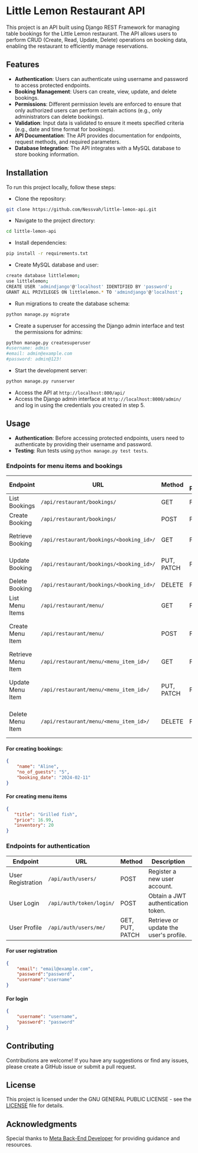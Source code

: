 # Little Lemon Restaurant API

This project is an API built using Django REST Framework for managing table bookings for the Little Lemon restaurant. The API allows users to perform CRUD (Create, Read, Update, Delete) operations on booking data, enabling the restaurant to efficiently manage reservations.

## Features

- **Authentication**: Users can authenticate using username and password to access protected endpoints.
- **Booking Management**: Users can create, view, update, and delete bookings.
- **Permissions**: Different permission levels are enforced to ensure that only authorized users can perform certain actions (e.g., only administrators can delete bookings).
- **Validation**: Input data is validated to ensure it meets specified criteria (e.g., date and time format for bookings).
- **API Documentation**: The API provides documentation for endpoints, request methods, and required parameters.
- **Database Integration**: The API integrates with a MySQL database to store booking information.

## Installation

To run this project locally, follow these steps:

- Clone the repository:
```bash
git clone https://github.com/Nessvah/little-lemon-api.git
```
- Navigate to the project directory:
```bash
cd little-lemon-api
```

- Install dependencies:
```bash
pip install -r requirements.txt
```

- Create MySQL database and user:

```bash
create database littlelemon;
use littlelemon;
CREATE USER 'admindjango'@'localhost' IDENTIFIED BY 'password';
GRANT ALL PRIVILEGES ON littlelemon.* TO 'admindjango'@'localhost';
```

- Run migrations to create the database schema:
```bash
python manage.py migrate
```

- Create a superuser for accessing the Django admin interface and test the permissions for admins:
```bash
python manage.py createsuperuser
#username: admin
#email: admin@example.com
#password: admin@123!
```

- Start the development server:
```bash
python manage.py runserver
```

- Access the API at `http://localhost:800/api/`
- Access the Django admin interface at `http://localhost:8000/admin/` and log in using the credentials you created in step 5.

## Usage

- **Authentication**: Before accessing protected endpoints, users need to authenticate by providing their username and password.
- **Testing**: Run tests using `python manage.py test tests`.

### Endpoints for menu items and bookings

| Endpoint           | URL                                      | Method     | Admin Permissions | User Permissions            |
|--------------------|------------------------------------------|------------|-------------------|-----------------------------|
| List Bookings      | `/api/restaurant/bookings/`              | GET        | Full access       | View own bookings           |
| Create Booking     | `/api/restaurant/bookings/`              | POST       | Full access       | Create own bookings         |
| Retrieve Booking   | `/api/restaurant/bookings/<booking_id>/` | GET        | Full access       | View own booking details    |
| Update Booking     | `/api/restaurant/bookings/<booking_id>/` | PUT, PATCH | Full access       | Update own booking details  |
| Delete Booking     | `/api/restaurant/bookings/<booking_id>/` | DELETE     | Full access       | Delete own bookings         |
| List Menu Items    | `/api/restaurant/menu/`                  | GET        | Full access       | View menu items             |
| Create Menu Item   | `/api/restaurant/menu/`                  | POST       | Full access       | No permission (only admins) |
| Retrieve Menu Item | `/api/restaurant/menu/<menu_item_id>/`   | GET        | Full access       | View menu items             |
| Update Menu Item   | `/api/restaurant/menu/<menu_item_id>/`   | PUT, PATCH | Full access       | No permission (only admins) |
| Delete Menu Item   | `/api/restaurant/menu/<menu_item_id>/`   | DELETE     | Full access       | No permission (only admins) |

#### For creating bookings: 
```json
{
	"name": "Aline",
	"no_of_guests": "5",
	"booking_date": "2024-02-11"
}
```

#### For creating menu items

 ```json
{
	"title": "Grilled fish",
	"price": 16.99,
	"inventory": 20
}

```

### Endpoints for authentication

| Endpoint          | URL                                       | Method          | Description                                      | Permissions              |
|-------------------|-------------------------------------------|-----------------|--------------------------------------------------|--------------------------|
| User Registration | `/api/auth/users/`                        | POST            | Register a new user account.                     | Public access            |
| User Login        | `/api/auth/token/login/`                  | POST            | Obtain a JWT authentication token.               | Public access            |
| User Profile      | `/api/auth/users/me/`                     | GET, PUT, PATCH | Retrieve or update the user's profile.           | Authenticated users only |


#### For user registration

```json
{
	"email": "email@example.com",
	"password":"password",
	"username":"username"
}
```

#### For login

```json
{
	"username": "username",
	"password": "password"
}
```
## Contributing

Contributions are welcome! If you have any suggestions or find any issues, please create a GitHub issue or submit a pull request.

## License

This project is licensed under the  GNU GENERAL PUBLIC LICENSE - see the [LICENSE](LICENSE) file for details.

## Acknowledgments

Special thanks to [Meta Back-End Developer](https://www.coursera.org/professional-certificates/meta-back-end-developer) for providing guidance and resources.